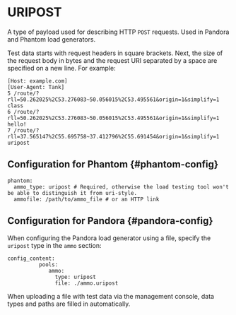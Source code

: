 # URIPOST

A type of payload used for describing HTTP `POST` requests. Used in Pandora and Phantom load generators.

Test data starts with request headers in square brackets. Next, the size of the request body in bytes and the request URI separated by a space are specified on a new line. For example:

```
[Host: example.com]
[User-Agent: Tank]
5 /route/?rll=50.262025%2C53.276083~50.056015%2C53.495561&origin=1&simplify=1
class
6 /route/?rll=50.262025%2C53.276083~50.056015%2C53.495561&origin=1&simplify=1
hello!
7 /route/?rll=37.565147%2C55.695758~37.412796%2C55.691454&origin=1&simplify=1
uripost
```

## Configuration for Phantom {#phantom-config}

```
phantom:
  ammo_type: uripost # Required, otherwise the load testing tool won't be able to distinguish it from uri-style.
  ammofile: /path/to/ammo_file # or an HTTP link
```

## Configuration for Pandora {#pandora-config}

When configuring the Pandora load generator using a file, specify the `uripost` type in the `ammo` section:

```
config_content:
          pools:
             ammo:
               type: uripost
               file: ./ammo.uripost
```

When uploading a file with test data via the management console, data types and paths are filled in automatically.